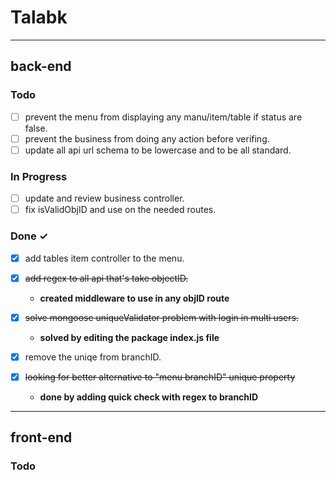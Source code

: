 # **Talabk**

---

## back-end

### Todo

- [ ] prevent the menu from displaying any manu/item/table if status are false.
- [ ] prevent the business from doing any action before verifing.
- [ ] update all api url schema to be lowercase and to be all standard.

### In Progress

- [ ] update and review business controller.
- [ ] fix isValidObjID and use on the needed routes.

### Done ✓

- [x] add tables item controller to the menu.

- [x] ~~add regex to all api that's take objectID.~~
  - **created middleware to use in any objID route**
- [x] ~~solve mongoose uniqueValidator problem with login in multi users.~~
  - **solved by editing the package index.js file**
- [x] remove the uniqe from branchID.
- [x] ~~looking for better alternative to "menu branchID" unique property~~
  - **done by adding quick check with regex to branchID**

---

## front-end

### Todo

